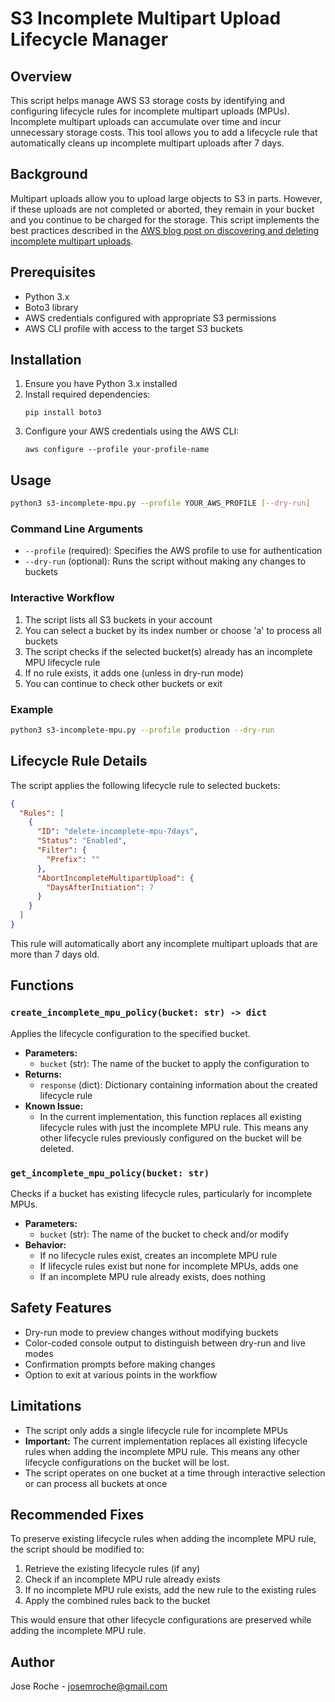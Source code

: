# S3 Incomplete Multipart Upload Lifecycle Manager

## Overview

This script helps manage AWS S3 storage costs by identifying and configuring lifecycle rules for incomplete multipart uploads (MPUs). Incomplete multipart uploads can accumulate over time and incur unnecessary storage costs. This tool allows you to add a lifecycle rule that automatically cleans up incomplete multipart uploads after 7 days.

## Background

Multipart uploads allow you to upload large objects to S3 in parts. However, if these uploads are not completed or aborted, they remain in your bucket and you continue to be charged for the storage. This script implements the best practices described in the [AWS blog post on discovering and deleting incomplete multipart uploads](https://aws.amazon.com/blogs/aws-cloud-financial-management/discovering-and-deleting-incomplete-multipart-uploads-to-lower-amazon-s3-costs/).

## Prerequisites

- Python 3.x
- Boto3 library
- AWS credentials configured with appropriate S3 permissions
- AWS CLI profile with access to the target S3 buckets

## Installation

1. Ensure you have Python 3.x installed
2. Install required dependencies:
   ```
   pip install boto3
   ```
3. Configure your AWS credentials using the AWS CLI:
   ```
   aws configure --profile your-profile-name
   ```

## Usage

```bash
python3 s3-incomplete-mpu.py --profile YOUR_AWS_PROFILE [--dry-run]
```

### Command Line Arguments

- `--profile` (required): Specifies the AWS profile to use for authentication
- `--dry-run` (optional): Runs the script without making any changes to buckets

### Interactive Workflow

1. The script lists all S3 buckets in your account
2. You can select a bucket by its index number or choose 'a' to process all buckets
3. The script checks if the selected bucket(s) already has an incomplete MPU lifecycle rule
4. If no rule exists, it adds one (unless in dry-run mode)
5. You can continue to check other buckets or exit

### Example

```bash
python3 s3-incomplete-mpu.py --profile production --dry-run
```

## Lifecycle Rule Details

The script applies the following lifecycle rule to selected buckets:

```json
{
  "Rules": [
    {
      "ID": "delete-incomplete-mpu-7days",
      "Status": "Enabled",
      "Filter": {
        "Prefix": ""
      },
      "AbortIncompleteMultipartUpload": {
        "DaysAfterInitiation": 7
      }
    }
  ]
}
```

This rule will automatically abort any incomplete multipart uploads that are more than 7 days old.

## Functions

### `create_incomplete_mpu_policy(bucket: str) -> dict`

Applies the lifecycle configuration to the specified bucket.

- **Parameters:**
  - `bucket` (str): The name of the bucket to apply the configuration to
- **Returns:**
  - `response` (dict): Dictionary containing information about the created lifecycle rule
- **Known Issue:**
  - In the current implementation, this function replaces all existing lifecycle rules with just the incomplete MPU rule. This means any other lifecycle rules previously configured on the bucket will be deleted.

### `get_incomplete_mpu_policy(bucket: str)`

Checks if a bucket has existing lifecycle rules, particularly for incomplete MPUs.

- **Parameters:**
  - `bucket` (str): The name of the bucket to check and/or modify
- **Behavior:**
  - If no lifecycle rules exist, creates an incomplete MPU rule
  - If lifecycle rules exist but none for incomplete MPUs, adds one
  - If an incomplete MPU rule already exists, does nothing

## Safety Features

- Dry-run mode to preview changes without modifying buckets
- Color-coded console output to distinguish between dry-run and live modes
- Confirmation prompts before making changes
- Option to exit at various points in the workflow

## Limitations

- The script only adds a single lifecycle rule for incomplete MPUs
- **Important:** The current implementation replaces all existing lifecycle rules when adding the incomplete MPU rule. This means any other lifecycle configurations on the bucket will be lost.
- The script operates on one bucket at a time through interactive selection or can process all buckets at once

## Recommended Fixes

To preserve existing lifecycle rules when adding the incomplete MPU rule, the script should be modified to:

1. Retrieve the existing lifecycle rules (if any)
2. Check if an incomplete MPU rule already exists
3. If no incomplete MPU rule exists, add the new rule to the existing rules
4. Apply the combined rules back to the bucket

This would ensure that other lifecycle configurations are preserved while adding the incomplete MPU rule.

## Author

Jose Roche - josemroche@gmail.com